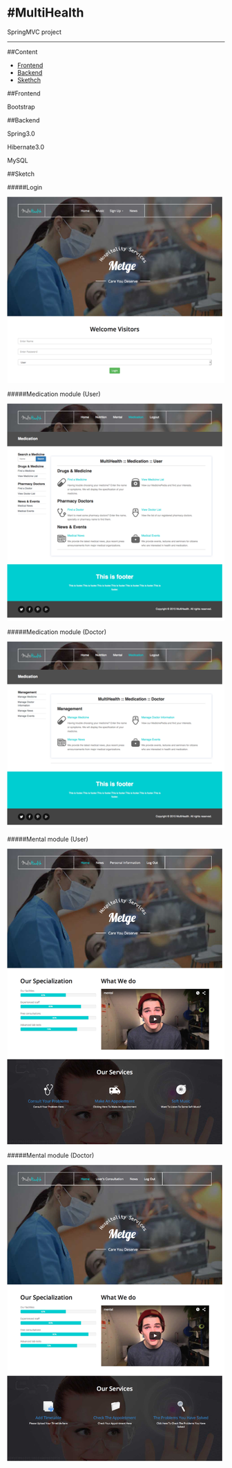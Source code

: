 #MultiHealth
===========================
SpringMVC project

****
##<a name="index"/>Content
* [Frontend](#Frontend)
* [Backend](#Backend)
* [Skethch](#Sketch)

##<a name="Frontend"/>Frontend

Bootstrap

##<a name="Backend"/>Backend

Spring3.0

Hibernate3.0

MySQL

##<a name="Sketch"/>Sketch

#####Login

![Login](https://github.com/kekulyh/multihealth/blob/master/sketch/sketch_login.png "Login")

#####Medication module (User)

![Medication module (User)](https://github.com/kekulyh/multihealth/blob/master/sketch/sketch_medication_user.png "Medication module (User)")

#####Medication module (Doctor)

![Medication module (Doctor)](https://github.com/kekulyh/multihealth/blob/master/sketch/sketch_medication_doctor.png "Medication module (Doctor)")

#####Mental module (User)

![Mental module (User)](https://github.com/kekulyh/multihealth/blob/master/sketch/sketch_mental_user.png "Mental module (User)")

#####Mental module (Doctor)

![Mental module (Doctor)](https://github.com/kekulyh/multihealth/blob/master/sketch/sketch_mental_doctor.png "Mental module (Doctor)")
